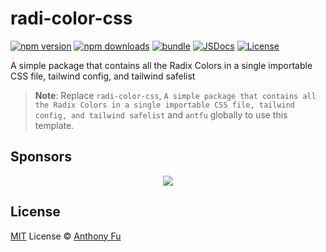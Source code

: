 # radi-color-css

[![npm version][npm-version-src]][npm-version-href]
[![npm downloads][npm-downloads-src]][npm-downloads-href]
[![bundle][bundle-src]][bundle-href]
[![JSDocs][jsdocs-src]][jsdocs-href]
[![License][license-src]][license-href]

A simple package that contains all the Radix Colors in a single importable CSS file, tailwind config, and tailwind safelist

> **Note**:
> Replace `radi-color-css`, `A simple package that contains all the Radix Colors in a single importable CSS file, tailwind config, and tailwind safelist` and `antfu` globally to use this template.

## Sponsors

<p align="center">
  <a href="https://cdn.jsdelivr.net/gh/antfu/static/sponsors.svg">
    <img src='https://cdn.jsdelivr.net/gh/antfu/static/sponsors.svg'/>
  </a>
</p>

## License

[MIT](./LICENSE) License © [Anthony Fu](https://github.com/antfu)

<!-- Badges -->

[npm-version-src]: https://img.shields.io/npm/v/radi-color-css?style=flat&colorA=080f12&colorB=1fa669
[npm-version-href]: https://npmjs.com/package/radi-color-css
[npm-downloads-src]: https://img.shields.io/npm/dm/radi-color-css?style=flat&colorA=080f12&colorB=1fa669
[npm-downloads-href]: https://npmjs.com/package/radi-color-css
[bundle-src]: https://img.shields.io/bundlephobia/minzip/radi-color-css?style=flat&colorA=080f12&colorB=1fa669&label=minzip
[bundle-href]: https://bundlephobia.com/result?p=radi-color-css
[license-src]: https://img.shields.io/github/license/antfu/radi-color-css.svg?style=flat&colorA=080f12&colorB=1fa669
[license-href]: https://github.com/antfu/radi-color-css/blob/main/LICENSE
[jsdocs-src]: https://img.shields.io/badge/jsdocs-reference-080f12?style=flat&colorA=080f12&colorB=1fa669
[jsdocs-href]: https://www.jsdocs.io/package/radi-color-css
